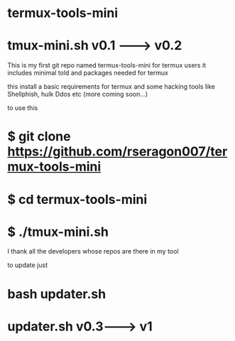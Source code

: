 # termux-tools-mini

# tmux-mini.sh  v0.1 ---> v0.2

This is my first git repo named termux-tools-mini for termux users it includes minimal told and packages needed for termux

this install a basic requirements for termux and some hacking tools like Shellphish, hulk Ddos etc (more coming soon...)

to use this 

# $ git clone https://github.com/rseragon007/termux-tools-mini

# $ cd termux-tools-mini

# $ ./tmux-mini.sh


I thank all the developers whose repos are there in my tool


to update just 

# bash updater.sh

# updater.sh  v0.3---> v1
